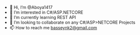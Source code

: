 - 👋 Hi, I’m @Aboya1417
- 👀 I’m interested in C#/ASP.NETCORE
- 🌱 I’m currently learning REST API
- 💞️ I’m looking to collaborate on any C#/ASP>NETCORE Projects
- 📫 How to reach me basseynk2@gmail.com

<!---
Aboya1417/Aboya1417 is a ✨ special ✨ repository because its `README.md` (this file) appears on your GitHub profile.
You can click the Preview link to take a look at your changes.
--->
